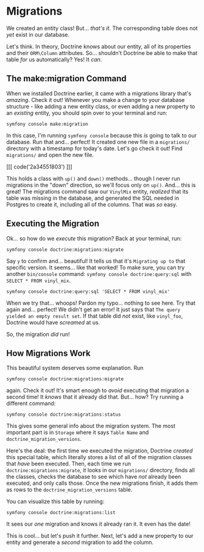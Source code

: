 # Migrations

We created an entity class! But... *that's it*. The corresponding table does
not *yet* exist in our database.

Let's think. In theory, Doctrine knows about our entity, all of its properties
and their `ORM\Column` attributes. So... shouldn't Doctrine be able to make that
table *for* us automatically? Yes! It *can*.

## The make:migration Command

When we installed Doctrine earlier, it came with a migrations library that's
*amazing*. Check it out! Whenever you make a change to your database structure -
like adding a new entity class, or even adding a new property to an *existing*
entity, you should spin over to your terminal and run:

```terminal
symfony console make:migration
```

In this case, I'm running `symfony console` because this *is* going to talk to our
database. Run that and... perfect! It created one new file in a `migrations/`
directory with a timestamp for today's date. Let's go check it out!
Find `migrations/` and open the new file.

[[[ code('2a34551803') ]]]

This holds a class with `up()` and `down()` methods... though I never run migrations
in the "down" direction, so we'll focus only on `up()`. And... this is great! The
migrations command saw our `VinylMix` entity, *realized* that its table was missing
in the database, and generated the SQL needed in Postgres to create it, including
all of the columns. That was *so* easy.

## Executing the Migration

Ok... so how do we *execute* this migration? Back at your terminal, run:

```terminal
symfony console doctrine:migrations:migrate
```

Say `y` to confirm and... beautiful! It tells us that it's `Migrating up to`
that specific version. It seems... like that worked! To make sure, you can
try another `bin/console` command: `symfony console doctrine:query:sql`
with `SELECT * FROM vinyl_mix`.

```terminal-silent
symfony console doctrine:query:sql 'SELECT * FROM vinyl_mix'
```

When we try that... whoops! Pardon my typo... nothing to see here. Try that again
and... perfect! We didn't get an error! It just says that
`The query yielded an empty result set`. If that table did *not* exist, like
`vinyl_foo`, Doctrine would have *screamed* at us.

So, the migration *did* run!

## How Migrations Work

This beautiful system deserves some explanation. Run

```terminal
symfony console doctrine:migrations:migrate
```

again. Check it out! It's smart enough to *avoid* executing that migration a second
time! It *knows* that it already did that. But... how? Try running a different command:

```terminal
symfony console doctrine:migrations:status
```

This gives some general info about the migration system. The most important part
is in `Storage` where it says `Table Name` and `doctrine_migration_versions`.

Here's the deal: the first time we executed the migration, Doctrine *created* this
special table, which literally stores a list of all of the migration classes
that *have* been executed. Then, each time we run `doctrine:migrations:migrate`,
it looks in our `migrations/` directory, finds all the classes, checks the database
to see which have *not* already been executed, and only calls those.
Once the new migrations finish, it adds them as rows to the `doctrine_migration_versions`
table.

You can visualize this table by running:

```terminal
symfony console doctrine:migrations:list
```

It sees our *one* migration and knows it already ran it. It even has the date!

This is cool... but let's push it further. Next, let's add a new property to
our entity and generate a *second* migration to add the column.
